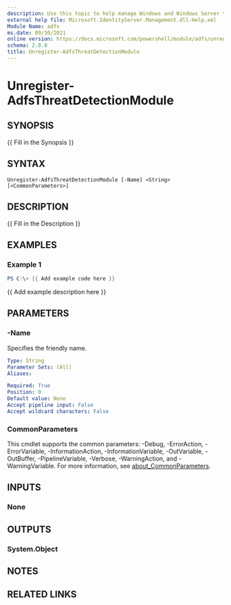 ```yaml
---
description: Use this topic to help manage Windows and Windows Server technologies with Windows PowerShell.
external help file: Microsoft.IdentityServer.Management.dll-Help.xml
Module Name: adfs
ms.date: 09/30/2021
online version: https://docs.microsoft.com/powershell/module/adfs/unregister-adfsthreatdetectionmodule?view=windowsserver2022-ps&wt.mc_id=ps-gethelp
schema: 2.0.0
title: Unregister-AdfsThreatDetectionModule
---
```


# Unregister-AdfsThreatDetectionModule

## SYNOPSIS
{{ Fill in the Synopsis }}

## SYNTAX

```
Unregister-AdfsThreatDetectionModule [-Name] <String> [<CommonParameters>]
```

## DESCRIPTION
{{ Fill in the Description }}

## EXAMPLES

### Example 1
```powershell
PS C:\> {{ Add example code here }}
```

{{ Add example description here }}

## PARAMETERS

### -Name
Specifies the friendly name.

```yaml
Type: String
Parameter Sets: (All)
Aliases:

Required: True
Position: 0
Default value: None
Accept pipeline input: False
Accept wildcard characters: False
```

### CommonParameters
This cmdlet supports the common parameters: -Debug, -ErrorAction, -ErrorVariable, -InformationAction, -InformationVariable, -OutVariable, -OutBuffer, -PipelineVariable, -Verbose, -WarningAction, and -WarningVariable. For more information, see [about_CommonParameters](https://go.microsoft.com/fwlink/?LinkID=113216).

## INPUTS

### None

## OUTPUTS

### System.Object
## NOTES

## RELATED LINKS
